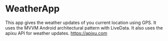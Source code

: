 # WeatherApp
This app gives the weather updates of you current location using GPS.
It uses the MVVM Android architectural pattern with LiveData.
It also uses the apixu API for weather updates. https://apixu.com
